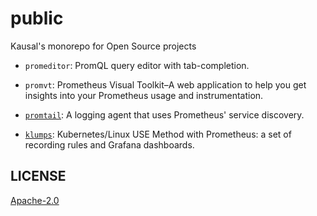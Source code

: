 # public
Kausal's monorepo for Open Source projects

* `promeditor`: PromQL query editor with tab-completion.

* `promvt`: Prometheus Visual Toolkit–A web application to help you get insights
  into your Prometheus usage and instrumentation.

* [`promtail`](promtail/): A logging agent that uses Prometheus' service discovery.

* [`klumps`](klumps/): Kubernetes/Linux USE Method with Prometheus: a set of
  recording rules and Grafana dashboards.

## LICENSE

[Apache-2.0](LICENSE)
